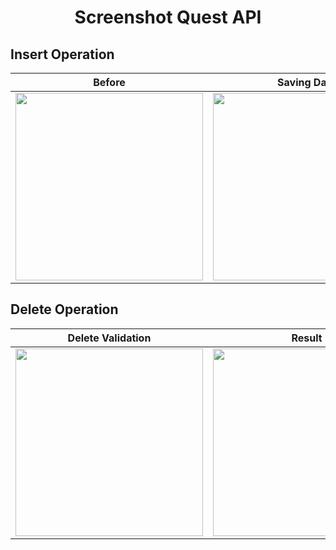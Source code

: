 # <div align="center">Screenshot Quest API</div>

## Insert Operation
| **Before** | **Saving Data** | **Result** |
| --- | --- | --- |
| <img src="https://github.com/user-attachments/assets/13e6f1ff-e20c-40f8-93c1-c5bafa615e65" width="300"> | <img src="https://github.com/user-attachments/assets/1a559307-ff5c-43e5-ae1e-068afcb675f2" width="300"> | <img src="https://github.com/user-attachments/assets/8d1ecb26-1eb6-4768-8f56-20e2a28ccfc0" width="300"> |

## Delete Operation
| **Delete Validation** | **Result** |
| --- | --- |
| <img src="https://github.com/user-attachments/assets/5fd6d4d4-2c72-4dcb-98ae-541efe4c3d76" width="300"> | <img src="https://github.com/user-attachments/assets/1e88c367-8c44-4558-a072-6e97da04f917" width="300"> |
